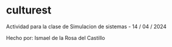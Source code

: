 # culturest
Actividad para la clase de Simulacion de sistemas - 14 / 04 / 2024

Hecho por: Ismael de la Rosa del Castillo